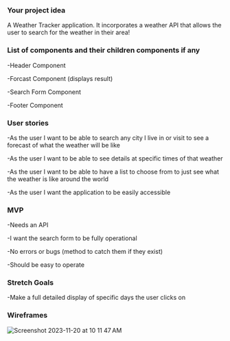 ### Your project idea

A Weather Tracker application. It incorporates a weather API that allows the user to search for the weather in their area!

### List of components and their children components if any

-Header Component

-Forcast Component (displays result)

-Search Form Component

-Footer Component

### User stories

-As the user I want to be able to search any city I live in or visit to see a forecast of what the weather will be like

-As the user I want to be able to see details at specific times of that weather

-As the user I want to be able to have a list to choose from to just see what the weather is like around the world

-As the user I want the application to be easily accessible

### MVP

-Needs an API

-I want the search form to be fully operational

-No errors or bugs (method to catch them if they exist)

-Should be easy to operate

### Stretch Goals

-Make a full detailed display of specific days the user clicks on

### Wireframes

![Screenshot 2023-11-20 at 10 11 47 AM](https://media.git.generalassemb.ly/user/49500/files/fd484211-bd7b-4bbf-a9ff-f9e4c8ac484a)
